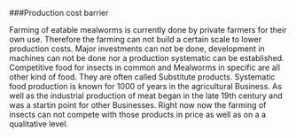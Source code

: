 



###Production cost barrier
  
  
  Farming of eatable mealworms is currently done by private farmers for their own use. Therefore the farming can not build a 
  certain scale to lower production costs. Major investments can not be done, development in machines can not be done nor a production systematic can be established.
  Competitive food for insects in common and Mealworms in specific are all other kind of food.
  They are often called Substitute products. Systematic food production is known for 1000 of years in the agricultural 
  Business. As well as the industrial production of meat began in the late 19th century and was a startin point for other Businesses.
  Right now now the farming of insects can not compete with those products in price as well as on a a qualitative level.


	
	
	


